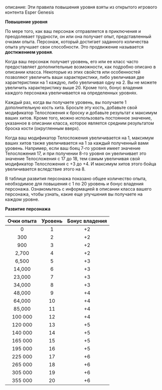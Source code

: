 описание: Эти правила повышения уровня взяты из открытого игрового контента Esper Genesis

**Повышение уровня**

По мере того, как ваш персонаж отправляется в приключения и преодолевает трудности, он или она получает опыт, представленный очками опыта. Персонаж, который достигает заданного количества опыта улучшает свои способности. Это продвижение называется **достижением уровня**.

Когда ваш персонаж получает уровень, его или ее класс часто предоставляет дополнительные возможности, как подробно описано в описании класса. Некоторые из этих свойств или особенностей позволяют увеличить ваши характеристики, либо увеличивая две характеристики на 1 каждую, либо увеличивая одну на 2. Вы не можете увеличить характеристику выше 20. Кроме того, бонус владения каждого персонажа увеличивается на определенных уровнях.

Каждый раз, когда вы получаете уровень, вы получаете 1 дополнительную кость хита. Бросьте эту кость, добавьте свой модификатор Телосложения к броску и добавьте результат к максимум ваших хитов. Кроме того, можно использовать постоянное значение, указанное в описании класса, которое является средним результатом броска кости (округленным вверх).

Когда ваш модификатор Телосложения увеличивается на 1, максимум ваших хитов также увеличивается на 1 за каждый полученный вами уровень. Например, если ваш боец 7-го уровня имеет значение Телосложения 17, и при получении 8-го уровня он увеличивает это значение Телосложения с 17 до 18, тем самым увеличивая свой модификатор Телосложения с +3 до +4. И максимум хитов этого бойца увеличивается вследствие этого на 8.

В таблице развития персонажа показано общее количество опыта, необходимое для повышения с 1 по 20 уровень и бонус владения персонажа. Ознакомьтесь с информацией в описании класса вашего персонажа, чтобы узнать, какие еще улучшения вы получаете на каждом уровне.

**Развитие персонажа**

|**Очки опыта**|**Уровень**|**Бонус владения**|
| :-: | :-: | :-: |
|0|1|+2|
|300|2|+2|
|900|3|+2|
|2,700|4|+2|
|6,500|5|+3|
|14,000|6|+3|
|23,000|7|+3|
|34,000|8|+3|
|48,000|9|+4|
|64,000|10|+4|
|85,000|11|+4|
|100 000|12|+4|
|120 000|13|+5|
|140 000|14|+5|
|165 000|15|+5|
|195 000|16|+5|
|225 000|17|+6|
|265 000|18|+6|
|305 000|19|+6|
|355 000|20|+6|

